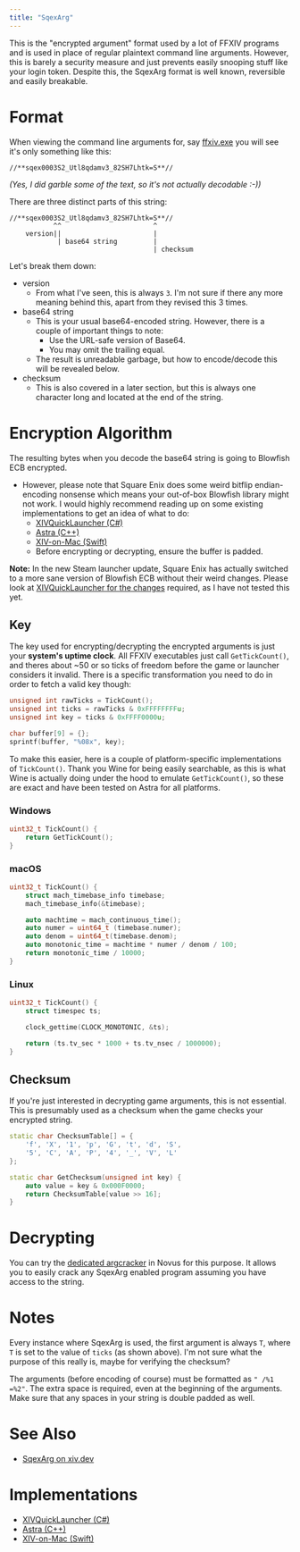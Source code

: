 ```yaml
---
title: "SqexArg"
---
```


This is the "encrypted argument" format used by a lot of FFXIV programs and is used in place of regular plaintext command line arguments. However, this is barely a security measure and just prevents easily snooping stuff like your login token. Despite this, the SqexArg format is well known, reversible and easily breakable.

# Format

When viewing the command line arguments for, say [ffxiv.exe](executable/ffxiv) you will see it's only something like this:

```shell
//**sqex0003S2_Utl8qdamv3_82SH7Lhtk=S**//
```
_(Yes, I did garble some of the text, so it's not actually decodable :-))_

There are three distinct parts of this string:

```shell
//**sqex0003S2_Utl8qdamv3_82SH7Lhtk=S**//
           ^^                       ^
    version||                       |
            | base64 string         |
                                    | checksum
```

Let's break them down:

* version
    * From what I've seen, this is always `3`. I'm not sure if there any more meaning behind this, apart from they revised this 3 times.
* base64 string
    * This is your usual base64-encoded string. However, there is a couple of important things to note:
        * Use the URL-safe version of Base64.
        * You may omit the trailing equal.
    * The result is unreadable garbage, but how to encode/decode this will be revealed below.
* checksum
    * This is also covered in a later section, but this is always one character long and located at the end of the string.

# Encryption Algorithm

The resulting bytes when you decode the base64 string is going to Blowfish ECB encrypted.

* However, please note that Square Enix does some weird bitflip endian-encoding nonsense which means your out-of-box Blowfish library might not work. I would highly recommend reading up on some existing implementations to get an idea of what to do:
    * [XIVQuickLauncher (C#)](https://github.com/goatcorp/FFXIVQuickLauncher/blob/master/src/XIVLauncher.Common/Encryption/LegacyBlowfish.cs)
    * [Astra (C++)](https://github.com/redstrate/astra/blob/main/launcher/core/include/blowfish.h)
    * [XIV-on-Mac (Swift)](https://github.com/marzent/XIV-on-Mac/blob/main/XIV%20on%20Mac/Encryption.swift)
    * Before encrypting or decrypting, ensure the buffer is padded.

**Note:** In the new Steam launcher update, Square Enix has actually switched to a more sane version of Blowfish ECB without their weird changes. Please look at [XIVQuickLauncher for the changes](https://github.com/goatcorp/FFXIVQuickLauncher/blob/master/src/XIVLauncher.Common/Encryption/BlockCipher/Blowfish.cs) required, as I have not tested this yet.

## Key

The key used for encrypting/decrypting the encrypted arguments is just your **system's uptime clock**. All FFXIV executables just call `GetTickCount()`, and theres about ~50 or so ticks of freedom before the game or launcher considers it invalid. There is a specific transformation you need to do in order to fetch a valid key though:

```cpp
unsigned int rawTicks = TickCount();
unsigned int ticks = rawTicks & 0xFFFFFFFFu;
unsigned int key = ticks & 0xFFFF0000u;

char buffer[9] = {};
sprintf(buffer, "%08x", key);
```

To make this easier, here is a couple of platform-specific implementations of `TickCount()`. Thank you Wine for being easily searchable, as this is what Wine is actually doing under the hood to emulate `GetTickCount()`, so these are exact and have been tested on Astra for all platforms.

### Windows

```cpp
uint32_t TickCount() {
    return GetTickCount();
}
```

### macOS

```cpp
uint32_t TickCount() {
    struct mach_timebase_info timebase;
    mach_timebase_info(&timebase);

    auto machtime = mach_continuous_time();
    auto numer = uint64_t (timebase.numer);
    auto denom = uint64_t(timebase.denom);
    auto monotonic_time = machtime * numer / denom / 100;
    return monotonic_time / 10000;
}
```

### Linux

```cpp
uint32_t TickCount() {
    struct timespec ts;

    clock_gettime(CLOCK_MONOTONIC, &ts);

    return (ts.tv_sec * 1000 + ts.tv_nsec / 1000000);
}
```

## Checksum

If you're just interested in decrypting game arguments, this is not essential. This is presumably used as a checksum
when the game checks your encrypted string.

```cpp
static char ChecksumTable[] = {
    'f', 'X', '1', 'p', 'G', 't', 'd', 'S',
    '5', 'C', 'A', 'P', '4', '_', 'V', 'L'
};

static char GetChecksum(unsigned int key) {
    auto value = key & 0x000F0000;
    return ChecksumTable[value >> 16];
}
```

# Decrypting

You can try the [dedicated argcracker](https://github.com/redstrate/novus/blob/main/apps/argcracker) in Novus for this purpose. It allows you to easily
crack any SqexArg enabled program assuming you have access to the string.

# Notes

Every instance where SqexArg is used, the first argument is always `T`, where `T` is set to the value of `ticks` (as shown above). I'm not sure what the purpose of this really is, maybe for verifying the checksum?

The arguments (before encoding of course) must be formatted as `" /%1 =%2"`. The extra space is required, even at the beginning of the arguments. Make sure that any spaces in your string is double padded as well.

# See Also

* [SqexArg on xiv.dev](https://xiv.dev/sqexarg)

# Implementations

* [XIVQuickLauncher (C#)](https://github.com/goatcorp/FFXIVQuickLauncher/blob/master/src/XIVLauncher.Common/Encryption/ArgumentBuilder.cs)
* [Astra (C++)](https://github.com/redstrate/astra/blob/main/launcher/core/include/encryptedarg.h)
* [XIV-on-Mac (Swift)](https://github.com/marzent/XIV-on-Mac/blob/main/XIV%20on%20Mac/Encryption.swift)
